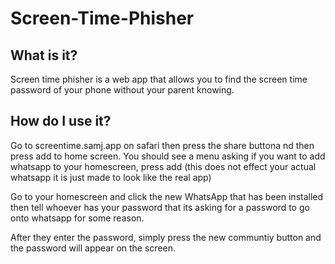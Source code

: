 # Screen-Time-Phisher
## What is it?
Screen time phisher is a web app that allows you to find the screen time password of your phone without your parent knowing.
## How do I use it?
Go to screentime.samj.app on safari then press the share buttona nd then press add to home screen. You should see a menu asking if you want to add whatsapp to your homescreen, press add (this does not effect your actual whatsapp it is just made to look like the real app)

Go to your homescreen and click the new WhatsApp that has been installed then tell whoever has your password that its asking for a password to go onto whatsapp for some reason.

After they enter the password, simply press the new communtiy button and the password will appear on the screen. 
